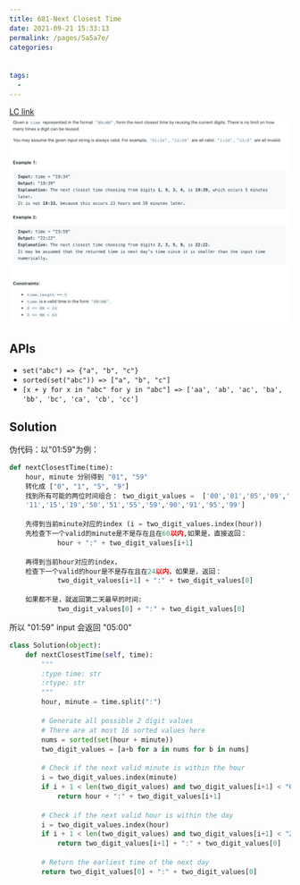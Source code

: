 ```yaml
---
title: 681-Next Closest Time
date: 2021-09-21 15:33:13
permalink: /pages/5a5a7e/
categories:
  

tags:
  - 
---
```

[LC link](https://leetcode.com/problems/next-closest-time/)
![](https://raw.githubusercontent.com/emmableu/image/master/681-0.png)

## APIs
- `set("abc") => {"a", "b", "c"}`
- `sorted(set("abc")) => ["a", "b", "c"]`
- `[x + y for x in "abc" for y in "abc"] => ['aa', 'ab', 'ac', 'ba', 'bb', 'bc', 'ca', 'cb', 'cc']`
## Solution
伪代码：以"01:59"为例：
```python
def nextClosestTime(time):
    hour, minute 分别得到 "01", "59"
    转化成 ["0", "1", "5", "9"]
    找到所有可能的两位时间组合： two_digit_values =  ['00','01','05','09','10',
    '11','15','19','50','51','55','59','90','91','95','99']

    先得到当前minute对应的index (i = two_digit_values.index(hour))
    先检查下一个valid的minute是不是存在且在60以内,如果是，直接返回：
            hour + ":" + two_digit_values[i+1]
    
    再得到当前hour对应的index，
    检查下一个valid的hour是不是存在且在24以内，如果是，返回：
            two_digit_values[i+1] + ":" + two_digit_values[0]
    
    如果都不是，就返回第二天最早的时间:
            two_digit_values[0] + ":" + two_digit_values[0]
```
所以 "01:59" input 会返回 "05:00"
```python
class Solution(object):
    def nextClosestTime(self, time):
        """
        :type time: str
        :rtype: str
        """
        hour, minute = time.split(":")
        
        # Generate all possible 2 digit values
        # There are at most 16 sorted values here
        nums = sorted(set(hour + minute))
        two_digit_values = [a+b for a in nums for b in nums]

        # Check if the next valid minute is within the hour
        i = two_digit_values.index(minute)
        if i + 1 < len(two_digit_values) and two_digit_values[i+1] < "60":
            return hour + ":" + two_digit_values[i+1]

        # Check if the next valid hour is within the day
        i = two_digit_values.index(hour)
        if i + 1 < len(two_digit_values) and two_digit_values[i+1] < "24":
            return two_digit_values[i+1] + ":" + two_digit_values[0]
        
        # Return the earliest time of the next day
        return two_digit_values[0] + ":" + two_digit_values[0]
```
